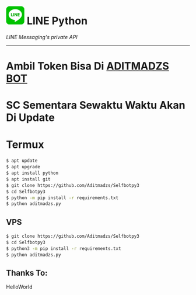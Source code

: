 # ![logo](LINE-sm.png) LINE Python

*LINE Messaging's private API*

----

# Ambil Token Bisa Di [ADITMADZS BOT](http://line.me/ti/p/~aditmadzsbot1)
# SC Sementara Sewaktu Waktu Akan Di Update

# Termux

```sh
$ apt update
$ apt upgrade
$ apt install python
$ apt install git
$ git clone https://github.com/Aditmadzs/Selfbotpy3
$ cd Selfbotpy3
$ python -m pip install -r requirements.txt
$ python aditmadzs.py
```

## VPS

```sh
$ git clone https://github.com/Aditmadzs/Selfbotpy3
$ cd Selfbotpy3
$ python3 -m pip install -r requirements.txt
$ python aditmadzs.py
```

## Thanks To:
HelloWorld

